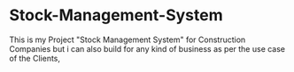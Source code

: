 # Stock-Management-System
This is my Project "Stock Management System" for Construction Companies but i can also build for any kind of business as per the use case of the Clients,
